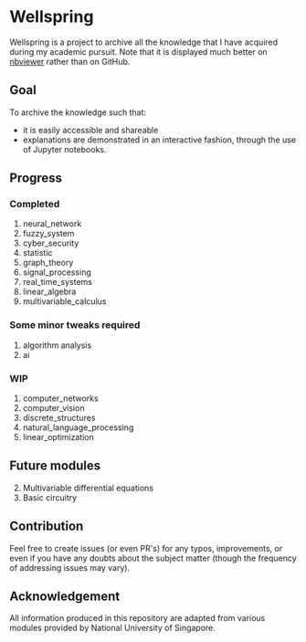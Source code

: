 # Wellspring

Wellspring is a project to archive all the knowledge that I have acquired during my academic pursuit.
Note that it is displayed much better on [nbviewer](https://nbviewer.jupyter.org/github/0WN463/wellspring/tree/main/) rather than on GitHub.

## Goal
To archive the knowledge such that:
* it is easily accessible and shareable
* explanations are demonstrated in an interactive fashion, through the use of Jupyter notebooks.

## Progress
### Completed
1. neural_network
2. fuzzy_system
3. cyber_security
4. statistic
5. graph_theory
6. signal_processing
7. real_time_systems
8. linear_algebra
9. multivariable_calculus

### Some minor tweaks required
1. algorithm analysis
2. ai

### WIP
1. computer_networks
2. computer_vision
3. discrete_structures
4. natural_language_processing
5. linear_optimization

## Future modules
2. Multivariable differential equations
3. Basic circuitry

## Contribution

Feel free to create issues (or even PR's) for any typos, improvements, or even if you have any doubts about the subject matter (though the frequency of addressing issues may vary).

## Acknowledgement

All information produced in this repository are adapted from various modules provided by National University of Singapore.


